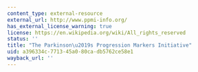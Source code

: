 ```yaml
---
content_type: external-resource
external_url: http://www.ppmi-info.org/
has_external_license_warning: true
license: https://en.wikipedia.org/wiki/All_rights_reserved
status: ''
title: "The Parkinson\u2019s Progression Markers Initiative"
uid: a396334c-7713-45a0-80ca-db5762ce58e1
wayback_url: ''
---
```


